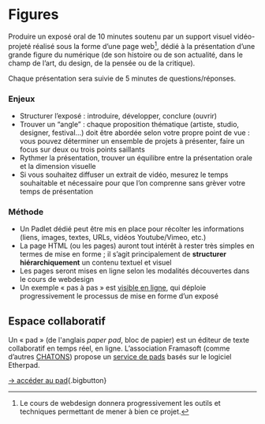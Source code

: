 # Figures


Produire un exposé oral de 10 minutes soutenu par un support visuel vidéo-projeté réalisé sous la forme d’une page web[^webdesign], dédié à la présentation d’une grande figure du numérique (de son histoire ou de son actualité, dans le champ de l’art, du design, de la pensée ou de la critique).

[^webdesign]: Le cours de webdesign donnera progressivement les outils et techniques permettant de mener à bien ce projet.

Chaque présentation sera suivie de 5 minutes de questions/réponses.


### Enjeux

* Structurer l’exposé : introduire, développer, conclure (ouvrir)
* Trouver un “angle” : chaque proposition thématique (artiste, studio, designer, festival…) doit être abordée selon votre propre point de vue : vous pouvez déterminer un ensemble de projets à présenter, faire un focus sur deux ou trois points saillants
* Rythmer la présentation, trouver un équilibre entre la présentation orale et la dimension visuelle
* Si vous souhaitez diffuser un extrait de vidéo, mesurez le temps souhaitable et nécessaire pour que l’on comprenne sans grèver votre temps de présentation

### Méthode
* Un Padlet dédié peut être mis en place pour récolter les informations (liens, images, textes, URLs, vidéos Youtube/Vimeo, etc.)
* La page HTML (ou les pages) auront tout intérêt à rester très simples en termes de mise en forme ; il s’agit principalement de **structurer hiérarchiquement** un contenu textuel et visuel
* Les pages seront mises en ligne selon les modalités découvertes dans le cours de webdesign
* Un exemple « pas à pas » est [visible en ligne](../../ressources/css/pratique/), qui déploie progressivement le processus de mise en forme d’un exposé

## Espace collaboratif
Un « pad » (de l'anglais _paper pad_, bloc de papier) est un éditeur de texte collaboratif en temps réel, en ligne. L’association Framasoft (comme d’autres [CHATONS](https://entraide.chatons.org/fr/)) propose un [service de pads](https://framapad.org/fr/) basés sur le logiciel Etherpad.

[→ accéder au pad](https://semestriel.framapad.org/p/esad_cultures_numeriques?lang=fr){.bigbutton}




